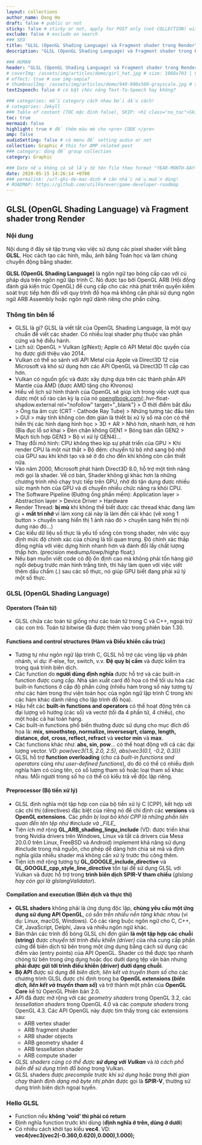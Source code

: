 ```yaml
---
layout: collections
author_name: Dong Ho
draft: false # public or not
sticky: false # sticky or not, apply for POST only (not COLLECTION) with including thumbnailImg
exclude: false # exclude on search
### SEO
title: "GLSL (OpenGL Shading Language) và Fragment shader trong Render"
description: "GLSL (OpenGL Shading Language) và Fragment shader trong Render"

### HUMAN
header: "GLSL (OpenGL Shading Language) và Fragment shader trong Render"
# coverImg: /assets/img/articles/demo/girl_hat.jpg # size: 1068x703 | 900x500 | 600x400
# effect: true # use img-sepia?
# thumbnailImg: /assets/img/articles/demo/940-900x500-grayscale.jpg # size: 900x500 | 600x400
text2speech: false # có bật chức năng Text-To-Speech hay không?

### categories: mỗi category cách nhau bởi dấu cách!
# categories: Jekyll
### Table of content (TOC mặc định false), SKIP: <h1 class="no_toc">Skip toc</h1> hoặc <div class="no_toc_section">
toc: true
mermaid: false
highlight: true # để thêm màu mè cho <pre> CODE </pre>
amp: false
audioSetting: false # có menu để setting audio or not
collection: Graphic # this for AMP related post
### category: dùng để group collection
category: Graphic

### Date nếu không có sẽ lấy từ tên file theo format "YEAR-MONTH-DAY-title.md"
date: 2020-05-15 14:26:14 +0700
### permalink: /url-ghi-de-mac-dinh # cân nhắc nếu muốn dùng!
# ROADMAP: https://github.com/utilForever/game-developer-roadmap
---
```


## GLSL (OpenGL Shading Language) và Fragment shader trong Render

### Nội dung

Nội dung ở đây sẽ tập trung vào việc sử dụng các pixel shader viết bằng **GLSL**. Học cách tạo các hình, mẫu, ảnh bằng Toán học và làm chúng chuyển động bằng shader.

**GLSL (OpenGL Shading Language)** là ngôn ngữ tạo bóng cấp cao với cú pháp dựa trên ngôn ngữ lập trình C. Nó được tạo bởi OpenGL ARB (Hội đồng đánh giá kiến ​​trúc OpenGL) để cung cấp cho các nhà phát triển quyền kiểm soát trực tiếp hơn đối với quy trình đồ họa mà không cần phải sử dụng ngôn ngữ ARB Assembly hoặc ngôn ngữ dành riêng cho phần cứng.

### Thông tin bên lề
- GLSL là gì? GLSL là viết tắt của OpenGL Shading Language, là một quy chuẩn để viết các shader. Có nhiều loại shader phụ thuộc vào phần cứng và hệ điều hành.
- Lịch sử: OpenGL > Vulkan (glNext); Apple có API Metal độc quyền của họ được giới thiệu vào 2014.
- Vulkan có thể so sánh với API Metal của Apple và Direct3D 12 của Microsoft và khó sử dụng hơn các API OpenGL và Direct3D 11 cấp cao hơn.
- Vulkan có nguồn gốc và được xây dựng dựa trên các thành phần API Mantle của AMD (được AMD tặng cho Khronos)
- Hiểu về lịch sử hình thành của OpenGL sẽ giúp ích trong việc vượt qua được một số rào cản kỳ lạ của nó [openglbook.com](https://openglbook.com/){:.hvr-float-shadow.external rel="nofollow" target="_blank"} > Ở thời điểm bắt đầu > Ống tia âm cực (CRT - Cathode Ray Tube) > Những tương tác đầu tiên > GUI > máy tính không còn đơn giản là thiết bị xử lý số mà còn có thể hiển thị các hình dạng hình học > 3D + AR > Nhỏ hơn, nhanh hơn, rẻ hơn (Bìa đục lỗ sơ khai > Đèn chân không GEN1 > Bóng bán dẫn GEN2 > Mạch tích hợp GEN3 > Bộ vi xử lý GEN4)...
- Thay đổi mô hình: CPU không theo kịp sự phát triển của GPU > Khi render CPU là một nút thắt  > Bộ đệm: chuyển từ bộ nhớ sang bộ nhớ của GPU sau khi khởi tạo và sẽ ở đó cho đến khi không còn cần thiết nữa.
- Vào năm 2000, Microsoft phát hành Direct3D 8.0, hỗ trợ một tính năng mới gọi là shader. Về cơ bản, Shader không gì khác hơn là những chương trình nhỏ chạy trực tiếp trên GPU, nhờ đó tận dụng được nhiều sức mạnh hơn của GPU và di chuyển nhiều chức năng ra khỏi CPU.
- The Software Pipeline (Đường ống phần mềm): Application layer > Abstraction layer > Device Driver > Hardware
- Render Thread: **bị mù** khi không thể biết được các thread khác đang làm gì + **mất trí nhớ** vì làm xong cái này là làm đến cái khác (vẽ xong 1 button > chuyển sang hiển thị 1 ảnh nào đó > chuyển sang hiển thị nội dung nào đó...)
- Các kiểu dữ liệu số thực là yếu tố sống còn trong shader, nên việc quy định mức độ chính xác của chúng là tối quan trọng. Độ chính xác thấp đồng nghĩa với việc dựng hình nhanh hơn và đánh đổi lấy chất lượng thấp hơn.  (precision mediump/lowp/highp float;)
- Nếu bạn muốn viết code có độ ổn định cao mà không phải tốn hàng giờ ngồi debug trước màn hình trắng tinh, thì hãy làm quen với việc viết thêm dấu chấm (.) sau các số thực, nó giúp GPU biết đang phải xử lý một số thực.

### GLSL (OpenGL Shading Language)
#### Operators (Toán tử)
- GLSL chứa các toán tử giống như các toán tử trong C và C++, ngoại trừ các con trỏ. Toán tử bitwise đã được thêm vào trong phiên bản 1.30.

#### Functions and control structures (Hàm và Điều khiển cấu trúc)
- Tương tự như ngôn ngữ lập trình C, GLSL hỗ trợ các vòng lặp và phân nhánh, ví dụ: if-else, for, switch, v.v. **Đệ quy bị cấm** và được kiểm tra trong quá trình biên dịch.
- Các function do **người dùng định nghĩa** được hỗ trợ và các built-in function được cung cấp. Nhà sản xuất card đồ họa có thể tối ưu hóa các built-in functions ở cấp độ phần cứng (nhiều hàm trong số này tương tự như các hàm trong thư viện toán học của ngôn ngữ lập trình C trong khi các hàm khác dành riêng cho lập trình đồ họa).
- Hầu hết các **built-in functions and operators** có thể hoạt động trên cả đại lượng vô hướng (các số) và vectơ (tối đa 4 phần tử, 4 chiều), cho một hoặc cả hai toán hạng.
- Các built-in functions phổ biến thường được sử dụng cho mục đích đồ họa là: **mix, smoothstep, normalize, inversesqrt, clamp, length, distance, dot, cross, reflect, refract** và **vector min** và **max**.
- Các functions khác như: **abs, sin, pow**... có thể hoạt động với cả các đại lượng vector. VD: *pow(vec3(1.5, 2.0, 2.5), abs(vec3(0.1, -0.2, 0.3)))*
- GLSL hỗ trợ **function overloading** (cho cả *built-in functions and operators* cũng như *user-defined functions*), do đó có thể có nhiều định nghĩa hàm có cùng tên, có số lượng tham số hoặc loại tham số khác nhau. Mỗi người trong số họ có thể có kiểu trả về độc lập riêng.

#### Preprocessor (Bộ tiền xử lý)
- GLSL định nghĩa một tập hợp con của bộ tiền xử lý C (CPP), kết hợp với các chỉ thị (directives) đặc biệt của riêng nó để chỉ định các **versions** và **OpenGL extensions**. Các *phần bị loại bỏ khỏi CPP là những phần liên quan đến tên tệp như #include và \__FILE\__*
- Tiện ích mở rộng **GL_ARB_shading_lingu_include** (VD: được triển khai trong Nvidia drivers trên Windows, Linux và tất cả drivers của Mesa 20.0.0 trên Linux, FreeBSD và Android) implement khả năng sử dụng #include trong mã nguồn, cho phép dễ dàng hơn chia sẻ mã và định nghĩa giữa nhiều shader mà không cần xử lý trước thủ công thêm.
- Tiện ích mở rộng tương tự **GL_GOOGLE_include_directive** và **GL_GOOGLE_cpp_style_line_directive** tồn tại để sử dụng GLSL với Vulkan và được hỗ trợ trong **trình biên dịch SPIR-V tham chiếu** (*glslang hay còn gọi là glslangValidator*).

#### Compilation and execution (Biên dịch và thực thi)
- **GLSL shaders** không phải là ứng dụng độc lập, **chúng yêu cầu một ứng dụng sử dụng API OpenGL**, *có sẵn trên nhiều nền tảng khác nhau* (ví dụ: Linux, macOS, Windows). Có các ràng buộc ngôn ngữ cho C, C++, C#, JavaScript, Delphi, Java và nhiều ngôn ngữ khác.
- Bản thân các trình đổ bóng GLSL chỉ đơn giản **là một tập hợp các chuỗi (string)** được *chuyển tới trình điều khiển (driver)* của nhà cung cấp phần cứng để biên dịch từ bên trong một ứng dụng bằng cách sử dụng các điểm vào (entry points) của API OpenGL. Shader có thể được tạo nhanh chóng từ bên trong ứng dụng hoặc đọc dưới dạng tệp văn bản nhưng **phải được gửi tới trình điều khiển (driver) dưới dạng chuỗi**.
- **Bộ API** được sử dụng để *biên dịch, liên kết và truyền tham số* cho các chương trình GLSL được chỉ định trong ba **OpenGL extensions (*biên dịch, liên kết và truyền tham số*)** và trở thành một phần của **OpenGL Core** kể từ OpenGL Phiên bản 2.0.
- API đã được mở rộng với các *geometry shaders* trong OpenGL 3.2, các *tessellation shaders* trong OpenGL 4.0 và các *compute shaders* trong OpenGL 4.3. Các API OpenGL này được tìm thấy trong các extensions sau:
    + ARB vertex shader
    + ARB fragment shader
    + ARB shader objects
    + ARB geometry shader 4
    + ARB tessellation shader
    + ARB compute shader
- *GLSL shaders cũng có thể được **sử dụng với Vulkan*** và *là cách phổ biến để sử dụng trình đổ bóng* trong Vulkan.
- GLSL shaders được *precompile trước khi sử dụng* hoặc *trong thời gian chạy* thành định *dạng mã byte nhị phân* được gọi là **SPIR-V**, thường sử dụng trình biên dịch ngoại tuyến.

### Hello GLSL
- Function nếu **không 'void' thì phải có return**
- Định nghĩa function trước khi dùng (**định nghĩa ở trên, dùng ở dưới**)
- Có nhiều cách khởi tạo kiểu **vec4**. VD: **vec4(vec3(vec2(-0.360,0.620),0.000),1.000);**